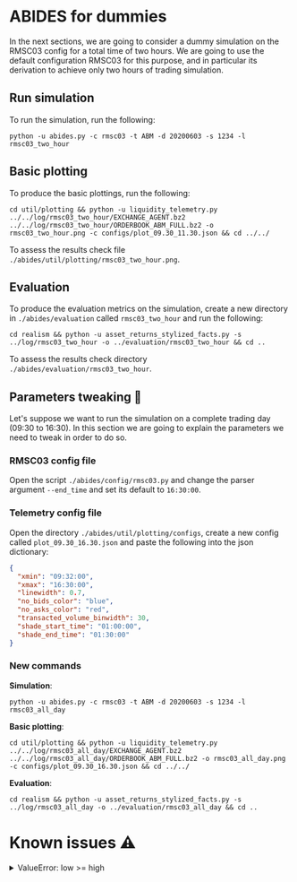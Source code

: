 # ABIDES for dummies
In the next sections, we are going to consider a dummy simulation on the RMSC03 config for a total time of two hours. We are going to use the default configuration RMSC03 for this purpose, and in particular its derivation to achieve only two hours of trading simulation.
## Run simulation
To run the simulation, run the following:

```shell
python -u abides.py -c rmsc03 -t ABM -d 20200603 -s 1234 -l rmsc03_two_hour
```

## Basic plotting
To produce the basic plottings, run the following:

```shell
cd util/plotting && python -u liquidity_telemetry.py ../../log/rmsc03_two_hour/EXCHANGE_AGENT.bz2 ../../log/rmsc03_two_hour/ORDERBOOK_ABM_FULL.bz2 -o rmsc03_two_hour.png -c configs/plot_09.30_11.30.json && cd ../../
```

To assess the results check file `./abides/util/plotting/rmsc03_two_hour.png`.

## Evaluation
To produce the evaluation metrics on the simulation, create a new directory in `./abides/evaluation` called `rmsc03_two_hour` and run the following:

```shell
cd realism && python -u asset_returns_stylized_facts.py -s ../log/rmsc03_two_hour -o ../evaluation/rmsc03_two_hour && cd ..
```

To assess the results check directory `./abides/evaluation/rmsc03_two_hour`.

## Parameters tweaking 🔧
Let's suppose we want to run the simulation on a complete trading day (09:30 to 16:30). In this section we are going to explain the parameters we need to tweak in order to do so.

### RMSC03 config file
Open the script `./abides/config/rmsc03.py` and change the parser argument `--end_time` and set its default to `16:30:00`.

### Telemetry config file
Open the directory `./abides/util/plotting/configs`, create a new config called `plot_09.30_16.30.json` and paste the following into the json dictionary:

```json
{
  "xmin": "09:32:00",
  "xmax": "16:30:00",
  "linewidth": 0.7,
  "no_bids_color": "blue",
  "no_asks_color": "red",
  "transacted_volume_binwidth": 30,
  "shade_start_time": "01:00:00",
  "shade_end_time": "01:30:00"
}
```

### New commands
**Simulation**:

```shell
python -u abides.py -c rmsc03 -t ABM -d 20200603 -s 1234 -l rmsc03_all_day
```

**Basic plotting**:

```shell
cd util/plotting && python -u liquidity_telemetry.py ../../log/rmsc03_all_day/EXCHANGE_AGENT.bz2 ../../log/rmsc03_all_day/ORDERBOOK_ABM_FULL.bz2 -o rmsc03_all_day.png -c configs/plot_09.30_16.30.json && cd ../../
```

**Evaluation**:

```shell
cd realism && python -u asset_returns_stylized_facts.py -s ../log/rmsc03_all_day -o ../evaluation/rmsc03_all_day && cd ..
```

# Known issues ⚠️
<details>
  <summary>ValueError: low >= high</summary>

  This error is due to some kind of overflow in the ValueAgent, when generating a random integer with NumPy. Open file `./abides/agent/ValueAgent.py` and replace `self.depth_spread*spread` with `np.ceil(self.depth_spread*spread)` (line 202):
  ```python
  adjust_int = np.random.randint(0, self.depth_spread*spread)
  ```
</details>
